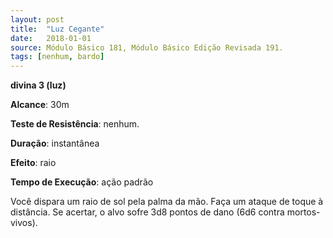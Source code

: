```yaml
---
layout: post
title:  "Luz Cegante"
date:   2018-01-01
source: Módulo Básico 181, Módulo Básico Edição Revisada 191.
tags: [nenhum, bardo]
---
```


**divina 3 (luz)**

**Alcance**: 30m

**Teste de Resistência**: nenhum.

**Duração**: instantânea

**Efeito**: raio

**Tempo de Execução**: ação padrão

Você dispara um raio de sol pela palma da mão. Faça um ataque de toque à distância. Se acertar, o alvo sofre 3d8 pontos de dano (6d6 contra mortos-vivos).
